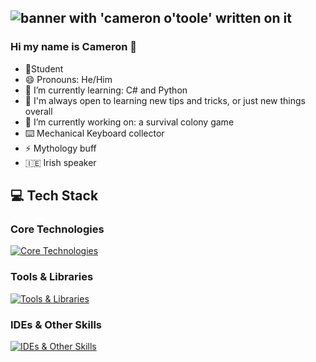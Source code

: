 ![banner with 'cameron o'toole' written on it](./CAMERON%20O’TOOLE.jpg)
---

### Hi my name is Cameron 👋

- 📝Student
- 😄 Pronouns: He/Him 
- 🌱 I’m currently learning: C# and Python
- 🤔 I'm always open to learning new tips and tricks, or just new things overall
- 🔭 I’m currently working on: a survival colony game
- ⌨️ Mechanical Keyboard collector
- ⚡ Mythology buff
- :ireland: Irish speaker

## 💻 Tech Stack

### Core Technologies
[![Core Technologies](https://skillicons.dev/icons?i=js,cs,py,react,redux,mongodb,postgres,sequelize&perline=6)](https://skillicons.dev)

### Tools & Libraries
[![Tools & Libraries](https://skillicons.dev/icons?i=ts,ruby,flask,express,html,CSS,bootstrap,tailwind,jquery,jest,materialui,sqlite,babel,vercel,npm,nodejs&perline=6)](https://skillicons.dev)

### IDEs & Other Skills
[![IDEs & Other Skills](https://skillicons.dev/icons?i=vscode,postman,md,notion,blender,unity,gitlab&perline=7)](https://skillicons.dev)
